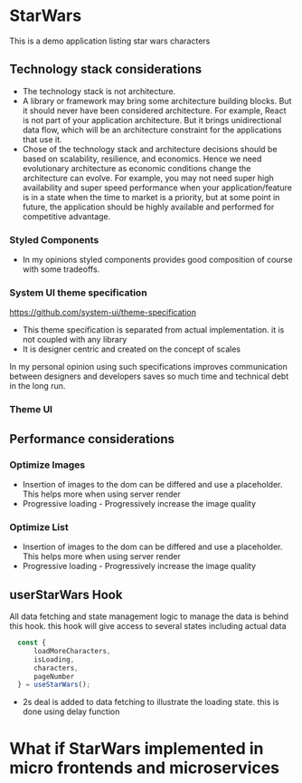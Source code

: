# StarWars

This is a demo application listing star wars characters

## Technology stack considerations

- The technology stack is not architecture.
- A library or framework may bring some architecture building blocks. But it should never have been considered architecture. For example, React is not part of your application architecture. But it brings unidirectional data flow, which will be an architecture constraint for the applications that use it.
- Chose of the technology stack and architecture decisions should be based on scalability, resilience, and economics. Hence we need evolutionary architecture as economic conditions change the architecture can evolve. For example, you may not need super high availability and super speed performance when your application/feature is in a state when the time to market is a priority, but at some point in future, the application should be highly available and performed for competitive advantage.


### Styled Components

- In my opinions styled components provides good composition of course with some tradeoffs. 

###  System UI theme specification

[https://github.com/system-ui/theme-specification
](https://github.com/system-ui/theme-specification)

- This theme specification is separated from actual implementation. it is not coupled with any library
- It is designer centric and created on the concept of scales

In my personal opinion using such specifications improves communication between designers and developers saves so much time and technical debt in the long run.

### Theme UI

## Performance considerations

### Optimize Images
- Insertion of images to the dom can be differed and use a placeholder. This helps more when using server render
- Progressive loading - Progressively increase the image quality

### Optimize List
- Insertion of images to the dom can be differed and use a placeholder. This helps more when using server render
- Progressive loading - Progressively increase the image quality

## userStarWars Hook

All data fetching and state management logic to manage the data is behind this hook. this hook will give access to several states  including actual data

```jsx
  const {
      loadMoreCharacters,
      isLoading,
      characters,
      pageNumber
  } = useStarWars();

``` 

  - 2s deal is added to data fetching to illustrate the loading state. this is done using delay function


# What if StarWars implemented in micro frontends and microservices



